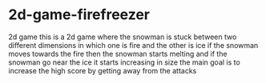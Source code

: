 # 2d-game-firefreezer
2d game
this is a 2d game where the snowman is stuck between two different dimensions in which one is fire and the other is ice if the snowman moves towards the fire then the snowman starts melting and if the snowman go near the ice it starts increasing in size the main goal is to increase the high score by getting away from the attacks
